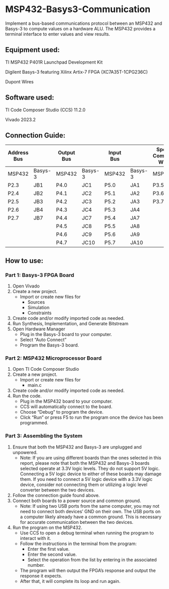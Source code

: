 # MSP432-Basys3-Communication
Implement a bus-based communications protocol between an MSP432 and Basys-3 to compute values on a hardware ALU. The MSP432 provides a terminal interface to enter values and view results.

## Equipment used:
TI MSP432 P401R Launchpad Development Kit

Digilent Basys-3 featuring Xilinx Artix-7 FPGA (XC7A35T-1CPG236C)

Dupont Wires

## Software used:
TI Code Composer Studio (CCS) 11.2.0

Vivado 2023.2

## Connection Guide:
|Address Bus		||    Output Bus		 ||   Input Bus		   ||   Special Command Wires||	
|---|---|---|---|---|---|---|---|
|MSP432	|Basys-3	  |MSP432	|Basys-3	  |MSP432	|Basys-3	  |MSP432	|Basys-3|
|P2.3	|  JB1	  |    P4.0	 | JC1	 |     P5.0	 | JA1	  |    P3.5	| JB8|
|P2.4	|  JB2	 |     P4.1	|  JC2	  |    P5.1	 | JA2	  |    P3.6	 | JB9|
|P2.5	|  JB3	 |     P4.2	|  JC3	 |     P5.2	 | JA3	  |    P3.7	 | JB10|
|P2.6	|  JB4	 |     P4.3	|  JC4	|      P5.3	|  JA4		||
|P2.7	|  JB7	 |     P4.4	|  JC7	 |     P5.4	|  JA7		||
|		 |        |     P4.5	|  JC8	 |     P5.5	|  JA8		||
|		 |        |     P4.6	|  JC9	 |     P5.6	|  JA9		||
|		|         |     P4.7	|  JC10	 |   P5.7	|  JA10		||

## How to use:
### Part 1: Basys-3 FPGA Board
1.	Open Vivado
2.	Create a new project.
    -	Import or create new files for
        - Sources
        - Simulation
        - Constraints
3.	Create code and/or modify imported code as needed.
4.	Run Synthesis, Implementation, and Generate Bitstream
5.	Open Hardware Manager
    - Plug in the Basys-3 board to your computer.
    - Select “Auto Connect”
    - Program the Basys-3 board.

### Part 2: MSP432 Microprocessor Board
1.	Open TI Code Composer Studio
2.	Create a new project.
    - Import or create new files for
        - main.c
3.	Create code and/or modify imported code as needed.
4.	Run the code.
    - Plug in the MSP432 board to your computer.
    - CCS will automatically connect to the board.
    - Choose “Debug” to program the device.
    - Click “Run” or press F5 to run the program once the device has been programmed.

### Part 3: Assembling the System
1.	Ensure that both the MSP432 and Basys-3 are unplugged and unpowered.
    - Note: If you are using different boards than the ones selected in this report, please note that both the MSP432 and Basys-3 boards selected operate at 3.3V logic levels. They do not support 5V logic. Connecting a 5V logic device to either of these boards may damage them. If you need to connect a 5V logic device with a 3.3V logic device, consider not connecting them or utilizing a logic level converter between the two devices.
2.	Follow the connection guide found above.
3.	Connect both boards to a power source and common ground.
    - Note: If using two USB ports from the same computer, you may not need to connect both devices’ GND on their own. The USB ports on a computer likely already have a common ground. This is necessary for accurate communication between the two devices.
4.	Run the program on the MSP432.
    - Use CCS to open a debug terminal when running the program to interact with it.
    - Follow the instructions in the terminal from the program:
        - Enter the first value.
        - Enter the second value.
        - Select the operation from the list by entering in the associated number.
    - The program will then output the FPGA’s response and output the response it expects.
    - After that, it will complete its loop and run again.
